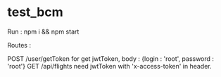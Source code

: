 # test_bcm

Run : npm i && npm start

Routes :

POST /user/getToken for get jwtToken, body : {login : 'root', password : 'root'}
GET /api/flights need jwtToken with 'x-access-token' in header.
